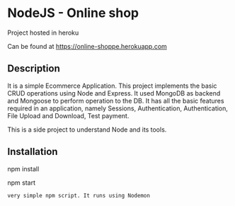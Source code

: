 # NodeJS - Online shop
Project hosted in heroku 

Can be found at https://online-shoppe.herokuapp.com


## Description

It is a simple Ecommerce Application. This project implements the basic CRUD operations using Node and Express. It used MongoDB as backend and Mongoose to perform operation to the DB. It has all the basic features required in an application, namely Sessions, Authentication, Authentication, File Upload and Download, Test payment. 

This is a side project to understand Node and its tools.


## Installation
npm install

npm start

`very simple npm script. It runs using Nodemon`




